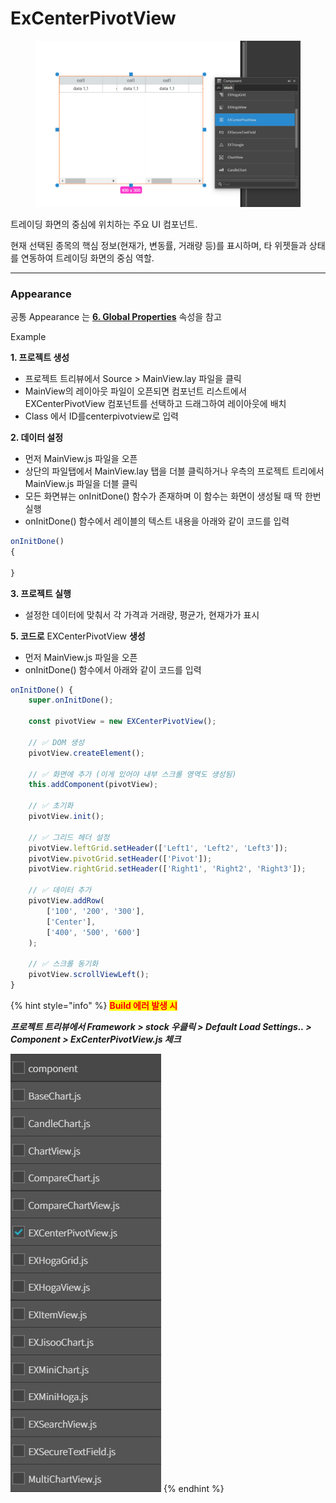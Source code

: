 # ExCenterPivotView

<figure><img src="../../.gitbook/assets/스크린샷 2025-06-27 164426.png" alt=""><figcaption></figcaption></figure>



트레이딩 화면의 중심에 위치하는 주요 UI 컴포넌트.&#x20;



현재 선택된 종목의 핵심 정보(현재가, 변동률, 거래량 등)를 표시하며, 타 위젯들과 상태를 연동하여 트레이딩 화면의 중심 역할.

***

### Appearance

공통 Appearance 는 [**6. Global Properties**](<../../Guide for SpiderGen/06  SpiderGen Editor/04  Properties Pane/02 Appearence.md>) 속성을 참고



Example

**1. 프로젝트 생성**

* 프로젝트 트리뷰에서 Source > MainView.lay 파일을 클릭
* MainView의 레이아웃 파일이 오픈되면 컴포넌트 리스트에서 EXCenterPivotView 컴포넌트를 선택하고 드래그하여 레이아웃에 배치
* Class 에서 ID를centerpivotview로 입력



**2. 데이터 설정**

* 먼저 MainView.js 파일을 오픈
* 상단의 파일탭에서 MainView.lay 탭을 더블 클릭하거나 우측의 프로젝트 트리에서 MainView.js 파일을 더블 클릭
* 모든 화면뷰는 onInitDone() 함수가 존재하며 이 함수는 화면이 생성될 때 딱 한번 실행
* onInitDone() 함수에서 레이블의 텍스트 내용을 아래와 같이 코드를 입력

```javascript
onInitDone()
{

}
```

**3. 프로젝트 실행**

* 설정한 데이터에 맞춰서 각 가격과 거래량, 평균가, 현재가가 표시

**5. 코드로** EXCenterPivotView **생성**

* 먼저 MainView.js 파일을 오픈
* onInitDone() 함수에서 아래와 같이 코드를 입력

```javascript
onInitDone() {
    super.onInitDone();

    const pivotView = new EXCenterPivotView();

    // ✅ DOM 생성
    pivotView.createElement();

    // ✅ 화면에 추가 (이게 있어야 내부 스크롤 영역도 생성됨)
    this.addComponent(pivotView);

    // ✅ 초기화
    pivotView.init();

    // ✅ 그리드 헤더 설정
    pivotView.leftGrid.setHeader(['Left1', 'Left2', 'Left3']);
    pivotView.pivotGrid.setHeader(['Pivot']);
    pivotView.rightGrid.setHeader(['Right1', 'Right2', 'Right3']);

    // ✅ 데이터 추가
    pivotView.addRow(
        ['100', '200', '300'],
        ['Center'],
        ['400', '500', '600']
    );

    // ✅ 스크롤 동기화
    pivotView.scrollViewLeft();
}

```

{% hint style="info" %}
<mark style="color:red;">**Build 에러 발생 시**</mark>

_**프로젝트 트리뷰에서 Framework > stock 우클릭 > Default Load Settings.. > Component > ExCenterPivotView.js 체크**_

<img src="../../.gitbook/assets/스크린샷 2025-06-30 092905.png" alt="" data-size="original">
{% endhint %}

